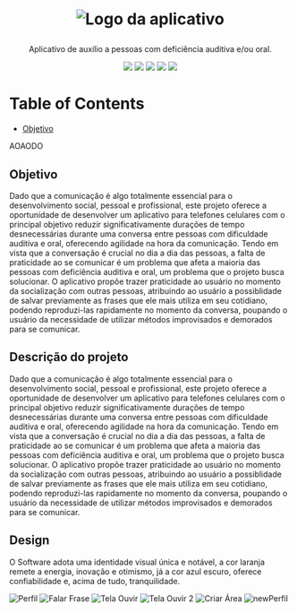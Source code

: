 # <p align="center">![Logo da aplicativo](https://github.com/EnioBristotJunior/TellMe/assets/142932338/7ebd088d-0353-4bbc-996b-9d78d85f3e8e)</p>

<p align="center">Aplicativo de auxílio a pessoas com deficiência auditiva e/ou oral.</p>

<div align="center">
<img src="https://img.shields.io/badge/status-80%25-orange"/>
<img src="https://img.shields.io/badge/release date-não tem-orange"/>
<img src="https://img.shields.io/badge/language-React Native-183790"/>
<img src="https://img.shields.io/badge/license-ETEC-fc0303"/>
<img src="https://img.shields.io/badge/Made in-Brazil-033800"/>
</div>



Table of Contents
=================

  * [Objetivo](#design)

  <a name="design">AOAODO </a>

## Objetivo
Dado que a comunicação é algo totalmente essencial para o desenvolvimento social, pessoal e profissional, este projeto oferece a oportunidade de desenvolver um aplicativo para telefones celulares com o principal objetivo reduzir significativamente durações de tempo desnecessárias durante uma conversa entre pessoas com dificuldade auditiva e oral, oferecendo agilidade na hora da comunicação. Tendo em vista que a conversação é crucial no dia a dia das pessoas, a falta de praticidade ao se comunicar é um problema que afeta a maioria das pessoas com deficiência auditiva e oral, um problema que o projeto busca solucionar. O aplicativo propõe trazer praticidade ao usuário no momento da socialização com outras pessoas, atribuindo ao usuário a possiblidade de salvar previamente as frases que ele mais utiliza em seu cotidiano, podendo reproduzi-las rapidamente no momento da conversa, poupando o usuário da necessidade de utilizar métodos improvisados e demorados para se comunicar.

## Descrição do projeto
Dado que a comunicação é algo totalmente essencial para o desenvolvimento social, pessoal e profissional, este projeto oferece a oportunidade de desenvolver um aplicativo para telefones celulares com o principal objetivo reduzir significativamente durações de tempo desnecessárias durante uma conversa entre pessoas com dificuldade auditiva e oral, oferecendo agilidade na hora da comunicação. Tendo em vista que a conversação é crucial no dia a dia das pessoas, a falta de praticidade ao se comunicar é um problema que afeta a maioria das pessoas com deficiência auditiva e oral, um problema que o projeto busca solucionar. O aplicativo propõe trazer praticidade ao usuário no momento da socialização com outras pessoas, atribuindo ao usuário a possiblidade de salvar previamente as frases que ele mais utiliza em seu cotidiano, podendo reproduzi-las rapidamente no momento da conversa, poupando o usuário da necessidade de utilizar métodos improvisados e demorados para se comunicar.

## Design
O Software adota uma identidade visual única e notável, a cor laranja remete a energia, inovação e otimismo, já a cor azul escuro, oferece confiabilidade e, acima de tudo, tranquilidade.

![Perfil](https://github.com/EnioBristotJunior/TellMe/assets/142932338/34e25b2e-b9fa-475e-ac35-0302b0720321)
![Falar Frase](https://github.com/EnioBristotJunior/TellMe/assets/142932338/fc2de4d8-3201-4659-806d-1aa4a8909ce4)
![Tela Ouvir](https://github.com/EnioBristotJunior/TellMe/assets/142932338/e38264b9-9a51-485f-a5c3-3443e2a42ff2)
![Tela Ouvir 2](https://github.com/EnioBristotJunior/TellMe/assets/142932338/8f5a0f7e-9fa1-4f8f-b79d-03e042ea2586)
![Criar Área](https://github.com/EnioBristotJunior/TellMe/assets/142932338/9cbe2c8b-f937-4c9f-9a1a-753878ddd1b2)
![newPerfil](https://github.com/EnioBristotJunior/TellMe/assets/142932338/a1b0c5fe-585b-405a-b7bc-a61558c12213)









